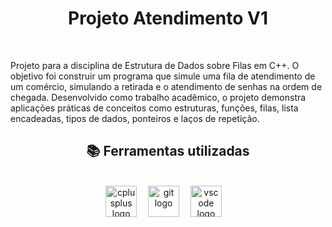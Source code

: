 <h1 align='center'>Projeto Atendimento V1</h1>
<br>
<p align='left'>Projeto para a disciplina de Estrutura de Dados sobre Filas em C++. O objetivo foi construir um programa que simule uma fila de atendimento de um comércio, simulando a retirada e o atendimento de senhas na ordem de chegada. Desenvolvido como trabalho acadêmico, o projeto demonstra aplicações práticas de conceitos como estruturas, funções, filas, lista encadeadas, tipos de dados, ponteiros e laços de repetição.</p>
<h2 align="center">📚 Ferramentas utilizadas</h2>
<br>
<div align="center">
  <img src="https://cdn.jsdelivr.net/gh/devicons/devicon/icons/cplusplus/cplusplus-original.svg" height="50" alt="cplusplus logo"  />
  <img width="10" />
  <img src="https://cdn.jsdelivr.net/gh/devicons/devicon/icons/git/git-original.svg" height="50" alt="git logo"  />
  <img width="10" />
  <img src="https://cdn.jsdelivr.net/gh/devicons/devicon/icons/vscode/vscode-original.svg" height="50" alt="vscode logo"  />
  <img width="10"/>
</div>
<br>
